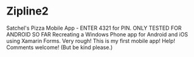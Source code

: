 # Zipline2
Satchel's Pizza Mobile App - ENTER 4321 for PIN.  ONLY TESTED FOR ANDROID SO FAR
Recreating a Windows Phone app for Android and iOS using Xamarin Forms.
Very rough!  This is my first mobile app!  Help!  Comments welcome!  (But be kind please.)
